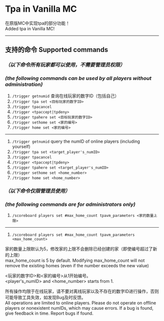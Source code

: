 # Tpa in Vanilla MC

在原版MC中实现tpa的部分功能！  
Added tpa in Vanilla MC!

***

## 支持的命令 Supported commands

### *（以下命令所有玩家都可以使用，不需要管理员权限）*
### *(the following commands can be used by all players without administration)*

1. `/trigger getnumid` 查询在线玩家的数字ID（包括自己）
1. `/trigger tpa set <目标玩家的数字ID>`
1. `/trigger tpacancel`
1. `/trigger <tpaccept|tpdeny>`
1. `/trigger tpahere set <目标玩家的数字ID>`
1. `/trigger sethome set <家的编号>`
1. `/trigger home set <家的编号>`
***
1. `/trigger getnumid` query the numID of online players (including yourself)
1. `/trigger tpa set <target_player's_numID>`
1. `/trigger tpacancel`
1. `/trigger <tpaccept|tpdeny>`
1. `/trigger tpahere set <target_player's_numID>`
1. `/trigger sethome set <home_number>`
1. `/trigger home set <home_number>`

### *（以下命令仅限管理员使用）*  
### *(the following commands are for administrators only)*

1. `/scoreboard players set #max_home_count tpavm_parameters <家的数量上限>`
***
1. `/scoreboard players set #max_home_count tpavm_parameters <max_home_count>`

家的数量上限默认为5，修改家的上限不会删除已经创建的家（即使编号超过了新的上限）  
max_home_count is 5 by default. Modifying max_home_count will not remove the existing homes (even if the number exceeds the new value)

<玩家的数字ID>和<家的编号>从1开始编号。  
<player's_numID> and <home_number> starts from 1.

所有操作均限于在线玩家，请不要对离线玩家以及不存在的数字ID进行操作，否则可能导致工具失效，如发现Bug及时反馈。  
All operations are limited to online players. Please do not operate on offline players or nonexistent numIDs, which may cause errors. If a bug is found, give feedback in time. Report bugs if found.
